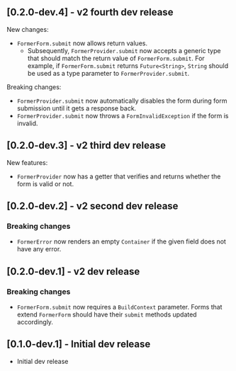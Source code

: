## [0.2.0-dev.4] - v2 fourth dev release

New changes:

- `FormerForm.submit` now allows return values.
    - Subsequently, `FormerProvider.submit` now accepts a generic type that should match the return value of `FormerForm.submit`.
      For example, if `FormerForm.submit` returns `Future<String>`, `String` should be used as a type parameter to `FormerProvider.submit`.

Breaking changes:

- `FormerProvider.submit` now automatically disables the form during form submission until it gets a response back.
- `FormerProvider.submit` now throws a `FormInvalidException` if the form is invalid.

## [0.2.0-dev.3] - v2 third dev release

New features:

- `FormerProvider` now has a getter that verifies and returns whether the form is valid or not.

## [0.2.0-dev.2] - v2 second dev release

### Breaking changes

- `FormerError` now renders an empty `Container` if the given field does not have any error.

## [0.2.0-dev.1] - v2 dev release

### Breaking changes

- `FormerForm.submit` now requires a `BuildContext` parameter. Forms that extend `FormerForm`
should have their `submit` methods updated accordingly.

## [0.1.0-dev.1] - Initial dev release

- Initial dev release
